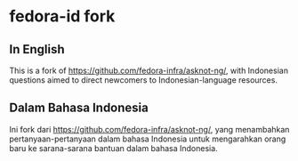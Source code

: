 # fedora-id fork

## In English

This is a fork of <https://github.com/fedora-infra/asknot-ng/>, with
Indonesian questions aimed to direct newcomers to Indonesian-language
resources.

## Dalam Bahasa Indonesia

Ini fork dari <https://github.com/fedora-infra/asknot-ng/>, yang
menambahkan pertanyaan-pertanyaan dalam bahasa Indonesia untuk
mengarahkan orang baru ke sarana-sarana bantuan dalam bahasa
Indonesia.
